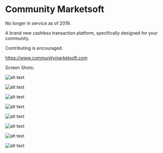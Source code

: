 # Community Marketsoft

No longer in service as of 2019.

A brand new cashless transaction platform, specifically designed for your community.

Contributing is encouraged.

https://www.communitymarketsoft.com

Screen Shots:

![alt text](https://github.com/sw1pe/Community-Marketsoft/blob/master/Screen%20Shots/1.PNG)

![alt text](https://github.com/sw1pe/Community-Marketsoft/blob/master/Screen%20Shots/2.PNG)

![alt text](https://github.com/sw1pe/Community-Marketsoft/blob/master/Screen%20Shots/3.PNG)

![alt text](https://github.com/sw1pe/Community-Marketsoft/blob/master/Screen%20Shots/4.PNG)

![alt text](https://github.com/sw1pe/Community-Marketsoft/blob/master/Screen%20Shots/5.PNG)

![alt text](https://github.com/sw1pe/Community-Marketsoft/blob/master/Screen%20Shots/6.PNG)

![alt text](https://github.com/sw1pe/Community-Marketsoft/blob/master/Screen%20Shots/7.PNG)

![alt text](https://github.com/sw1pe/Community-Marketsoft/blob/master/Screen%20Shots/8.PNG)

